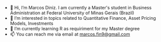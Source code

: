 - 👋 Hi, I’m Marcos Diniz. I am currently a Master's student in Business Administration at Federal University of Minas Gerais (Brazil)
- 👀 I’m interested in topics related to Quantitative Finance, Asset Pricing Models, Investments 
- 🌱 I’m currently learning R as requiriment for my Master degree
- 📫 You can reach me via email at marcos.fin9@gmail.com

<!---
m-diniz/m-diniz is a ✨ special ✨ repository because its `README.md` (this file) appears on your GitHub profile.
You can click the Preview link to take a look at your changes.
--->
